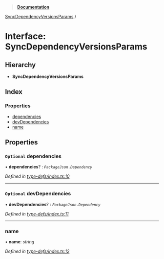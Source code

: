 > **[Documentation](../README.md)**

[SyncDependencyVersionsParams](syncdependencyversionsparams.md) /

# Interface: SyncDependencyVersionsParams

## Hierarchy

* **SyncDependencyVersionsParams**

## Index

### Properties

* [dependencies](syncdependencyversionsparams.md#optional-dependencies)
* [devDependencies](syncdependencyversionsparams.md#optional-devdependencies)
* [name](syncdependencyversionsparams.md#name)

## Properties

### `Optional` dependencies

• **dependencies**? : *`PackageJson.Dependency`*

*Defined in [type-defs/index.ts:10](https://github.com/dylanaubrey/repodog/blob/8c5ce17/packages/helpers/src/type-defs/index.ts#L10)*

___

### `Optional` devDependencies

• **devDependencies**? : *`PackageJson.Dependency`*

*Defined in [type-defs/index.ts:11](https://github.com/dylanaubrey/repodog/blob/8c5ce17/packages/helpers/src/type-defs/index.ts#L11)*

___

###  name

• **name**: *string*

*Defined in [type-defs/index.ts:12](https://github.com/dylanaubrey/repodog/blob/8c5ce17/packages/helpers/src/type-defs/index.ts#L12)*